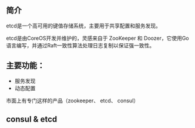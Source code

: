 

## 简介

etcd是一个高可用的键值存储系统，主要用于共享配置和服务发现。

etcd是由CoreOS开发并维护的，灵感来自于 ZooKeeper 和 Doozer，它使用Go语言编写，并通过Raft一致性算法处理日志复制以保证强一致性。


## 主要功能：
- 服务发现
- 动态配置


市面上有专门这样的产品（zookeeper、 etcd、 consul） 



## consul & etcd